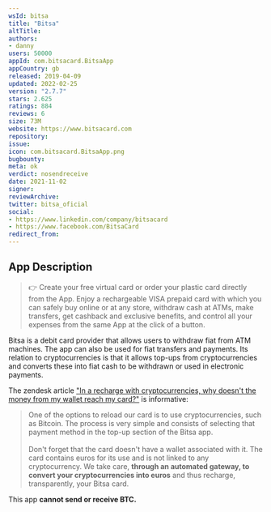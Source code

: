 ```yaml
---
wsId: bitsa
title: "Bitsa"
altTitle: 
authors:
- danny
users: 50000
appId: com.bitsacard.BitsaApp
appCountry: gb
released: 2019-04-09
updated: 2022-02-25
version: "2.7.7"
stars: 2.625
ratings: 884
reviews: 6
size: 73M
website: https://www.bitsacard.com
repository: 
issue: 
icon: com.bitsacard.BitsaApp.png
bugbounty: 
meta: ok
verdict: nosendreceive
date: 2021-11-02
signer: 
reviewArchive:
twitter: bitsa_oficial
social:
- https://www.linkedin.com/company/bitsacard
- https://www.facebook.com/BitsaCard
redirect_from:
---
```


## App Description

> 👉 Create your free virtual card or order your plastic card directly from the App. Enjoy a rechargeable VISA prepaid card with which you can safely buy online or at any store, withdraw cash at ATMs, make transfers, get cashback and exclusive benefits, and control all your expenses from the same App at the click of a button.

Bitsa is a debit card provider that allows users to withdraw fiat from ATM machines. The app can also be used for fiat transfers and payments. Its relation to cryptocurrencies is that it allows top-ups from cryptocurrencies and converts these into fiat cash to be withdrawn or used in electronic payments.

The zendesk article ["In a recharge with cryptocurrencies, why doesn't the money from my wallet reach my card?"](https://bitsa.zendesk.com/hc/en-us/articles/360010080857-In-a-recharge-with-cryptocurrencies-why-doesn-t-the-money-from-my-wallet-reach-my-card-) is informative:

> One of the options to reload our card is to use cryptocurrencies, such as Bitcoin. The process is very simple and consists of selecting that payment method in the top-up section of the Bitsa app.<br><br>
Don't forget that the card doesn't have a wallet associated with it. The card contains euros for its use and is not linked to any cryptocurrency. We take care, **through an automated gateway, to convert your cryptocurrencies into euros** and thus recharge, transparently, your Bitsa card.

This app **cannot send or receive BTC.**
